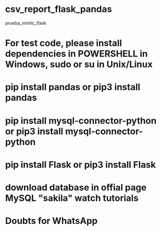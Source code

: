 # csv_report_flask_pandas
prueba_mintic_flask
# For test code, please install dependencies in POWERSHELL in Windows, sudo or su in Unix/Linux
# pip install pandas or pip3 install pandas
# pip install mysql-connector-python or pip3 install mysql-connector-python
# pip install Flask or pip3 install Flask
# download database in offial page MySQL "sakila" watch tutorials
# Doubts for WhatsApp
